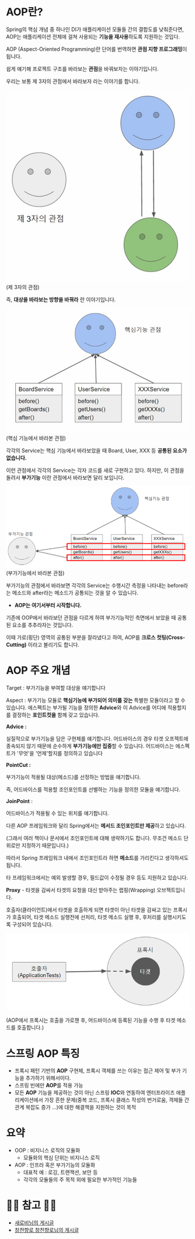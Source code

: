 # AOP란?

Spring의 핵심 개념 중 하나인 DI가 애플리케이션 모듈들 간의 결합도를 낮춰준다면, AOP는 애플리케이션 전체에 걸쳐 사용되는 **기능을 재사용**하도록 지원하는 것입다.

AOP (Aspect-Oriented Programming)란 단어를 번역하면 **관점 지향 프로그래밍**이 됩니다.

쉽게 얘기해 프로젝트 구조를 바라보는 **관점**을 바꿔보자는 이야기입니다.

우리는 보통 제 3자의 관점에서 바라보자 라는 이야기를 합니다.

![AOP1](img/AOP.jpeg)
(제 3자의 관점)

즉, **대상을 바라보는 방향을 바꿔라** 란 이야기입니다.

![AOP2](img/AOP2.jpeg)
(핵심 기능에서 바라본 관점)

각각의 Service는 핵심 기능에서 바라보았을 때 Board, User, XXX 등 **공통된 요소가 없습니다.**

이런 관점에서 각각의 Service는 각자 코드를 새로 구현하고 있다. 하지만, 이 관점을 돌려서 **부가기능** 이란 관점에서 바라보면 달리 보입니다.

![AOP3](img/AOP3.png)
(부가기능에서 바라본 관점)

부가기능의 관점에서 바라보면 각각의 Service는 수행시간 측정을 나타내는 before라는 메소드와 after라는 메소드가 공통되는 것을 알 수 있습니다.

- **AOP는 여기서부터 시작합니다.**

기존에 OOP에서 바라보던 관점을 다르게 하여 부가기능적인 측면에서 보았을 때 공통된 요소를 추추라자는 것입니다.

이때 가로(횡단) 영역의 공통된 부분을 잘라냈다고 하여, AOP를 **크로스 컷팅(Cross-Cutting)** 이라고 불리기도 합니다.

# AOP 주요 개념

Target : 부가기능을 부여할 대상을 얘기합니다

Aspect : 부가기능 모듈로 **핵심기능에 부가되어 의미를 갖는** 특별한 모듈이라고 할 수 있습니다. 에스펙트는 부가될 기능을 정의한 **Advice**와 이 Advice를 어디에 적용할지를 결정하는 **포인트컷을** 함께 갖고 있습니다.

**Advice :** 

실질적으로 부가기능을 담은 구현체를 얘기합니다. 어드바이스의 경우 타겟 오프젝트에 종속되지 않기 때문에 순수하게 **부가기능에만 집중**할 수 있습니다. 어드바이스는 에스펙트가 '무엇'을 '언제'할지를 정의하고 있습니다

**PointCut :**

부가기능이 적용될 대상(메소드)를 선정하는 방법을 얘기합니다.

즉, 어드바이스를 적용할 조인포인트를 선별하는 기능을 정의한 모듈을 얘기합니다.

**JoinPoint** :

어드바이스가 적용될 수 있는 위치를 얘기합니다.

다른 AOP 프레임워크와 달리 Spring에서는 **메서드 조인포인트만 제공**하고 있습니다.

(그래서 여러 책이나 문서에서 조인포인트에 대해 생략하기도 합니다. 무조건 메소드 단위로만 지정하기 때문입니다.)

따라서 Spring 프레임워크 내에서 조인포인트라 하면 **메소드**를 가리킨다고 생각하셔도 됩니다.

타 프레임워크에서는 예외 발생할 경우, 필드값이 수정될 경우 등도 지원하고 있습니다.

**Proxy** -
타겟을 감싸서 타겟의 요청을 대신 받아주는 랩핑(Wrapping) 오브젝트입니다.

호출자(클라이언트)에서 타겟을 호출하게 되면 타겟이 아닌 타겟을 감싸고 있는 프록시가 호출되어, 타겟 메소드 실행전에 선처리, 타겟 메소드 실행 후, 후처리를 실행시키도록 구성되어 있습니다.

![proxy](img/proxy.png)

(AOP에서 프록시는 호출을 가로챈 후, 어드바이스에 등록된 기능을 수행 후 타겟 메소드를 호출합니다.)

# 스프링 AOP 특징

- 프록시 패턴 기반의 **AOP** 구현체, 프록시 객체를 쓰는 이유는 접근 제어 및 부가 기능을 추가하기 위해서이다.
- 스프링 빈에만 **AOP**를 적용 가능
- 모든 **AOP** 기능을 제공하는 것이 아닌 스프링 **IOC**와 연동하여 엔터프라이즈 애플리케이션에서 가장 흔한 문제(중복 코드, 프록시 클래스 작성의 번거로움, 객체들 간 관계 복잡도 증가 ...)에 대한 해결책을 지원하는 것이 목적

# 요약

- OOP : 비지니스 로직의 모듈화
    - 모듈화의 핵심 단위는 비지니스 로직
- AOP : 인프라 혹은 부가기능의 모듈화
    - 대표적 예 : 로깅, 트랜잭션, 보안 등
    - 각각의 모듈들의 주 목적 외에 필요한 부가적인 기능들

# 🙆‍♂️ 참고 🙇‍♂️

- [새로비님의 게시글](https://engkimbs.tistory.com/746)
- [창천향로 창천향로님의 게시글](https://jojoldu.tistory.com/71)